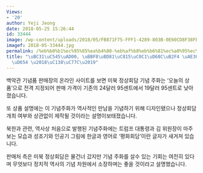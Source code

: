 ```yaml
---
Views:
- '20'
author: Yeji Jeong
date: 2018-05-25 15:26:44
id: 33444
image: /wp-content/uploads/2018/05/FB871F75-FFF1-4289-803B-0E60CD8F38FB_cx0_cy8_cw0_w1023_r1_s.jpg
imagef: 2018-05-33444.jpg
permalink: /%eb%b0%b1%ec%95%85%ea%b4%80-%eb%af%b8%eb%b6%81%ec%a0%95%ec%83%81%ed%9a%8c%eb%8b%b4-%ea%b8%b0%eb%85%90%ec%a3%bc%ed%99%94-%ec%84%b8%ec%9d%bc/
title: "\uBC31\uC545\uAD00, \uBBF8\uBD81\uC815\uC0C1\uD68C\uB2F4 \uAE30\uB150\uC8FC\
  \uD654 \u2018\uC138\uC77C\u2019"
---
```


백악관 기념품 판매장의 온라인 사이트를 보면 미북 정상회담 기념 주화는 ‘오늘의 상품’으로 전격 지정되어 판매 가격이 기존의 24달러 95센트에서 19달러 95센트로 낮아졌습니다.

또 상품 설명에는 이 기념주화가 역사적인 만남을 기념하기 위해 디자인됐으나 정상회담 개최 여부와 상관없이 제작될 것이라는 설명이보태졌습니다.

북한과 관련, 역사상 처음으로 발행된 기념주화에는 트럼프 대통령과 김 위원장이 마주보는 모습과 성조기와 인공기 그림에 한글과 영어로 ‘평화회담’이란 글자가 새겨져 있습니다.

판매처 측은 미북 정상회담은 물건너 갔지만 기념 주화를 살수 있는 기회는 여전히 있다며 무엇보다 정치적 역사의 기념 차원에서 소장하며는 좋을 것이라고 설명했습니다.